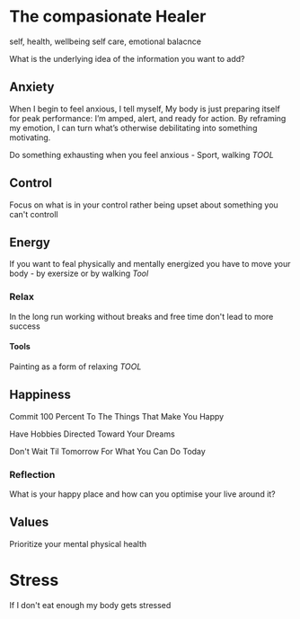 # The compasionate Healer
self, health, wellbeing self care, emotional balacnce

What is the underlying idea of the information you want to add?

## Anxiety
When I begin to feel anxious, I tell myself, My body is just preparing itself for peak performance: I’m amped, alert, and ready for action. By reframing my emotion, I can turn what’s otherwise debilitating into something motivating.

Do something exhausting when you feel anxious - Sport, walking
*TOOL*

## Control
Focus on what is in your control rather being upset about something you can't controll

## Energy
If you want to feal physically and mentally energized you have to move your body - by exersize or by walking
*Tool*

### Relax
In the long run working without breaks and free time don't lead to more success

#### Tools
Painting as a form of relaxing
*TOOL*

## Happiness
Commit 100 Percent To The Things That Make You Happy

Have Hobbies Directed Toward Your Dreams

Don't Wait Til Tomorrow For What You Can Do Today

### Reflection
What is your happy place and how can you optimise your live around it?

## Values
Prioritize your mental physical health

# Stress
If I don't eat enough my body gets stressed

